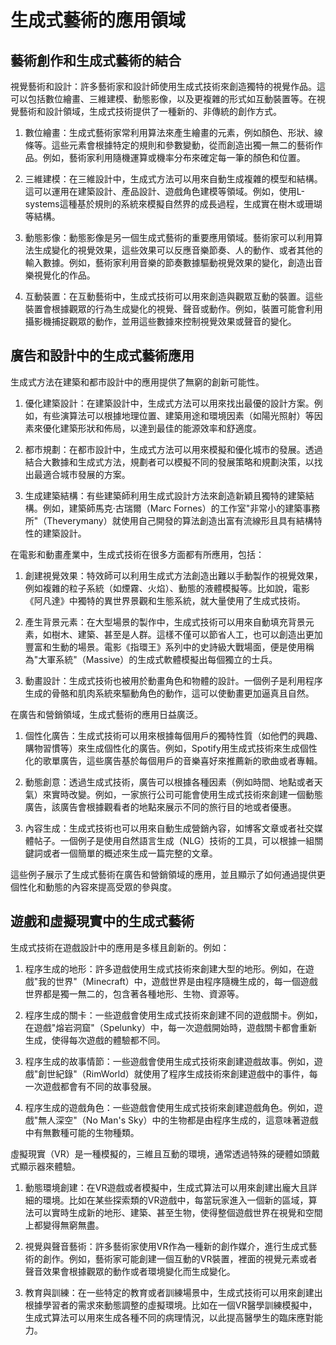 # 生成式藝術的應用領域

## 藝術創作和生成式藝術的結合

視覺藝術和設計：許多藝術家和設計師使用生成式技術來創造獨特的視覺作品。這可以包括數位繪畫、三維建模、動態影像，以及更複雜的形式如互動裝置等。在視覺藝術和設計領域，生成式技術提供了一種新的、非傳統的創作方式。

1. 數位繪畫：生成式藝術家常利用算法來產生繪畫的元素，例如顏色、形狀、線條等。這些元素會根據特定的規則和參數變動，從而創造出獨一無二的藝術作品。例如，藝術家利用隨機運算或機率分布來確定每一筆的顏色和位置。

2. 三維建模：在三維設計中，生成式方法可以用來自動生成複雜的模型和結構。這可以運用在建築設計、產品設計、遊戲角色建模等領域。例如，使用L-systems這種基於規則的系統來模擬自然界的成長過程，生成實在樹木或珊瑚等結構。

3. 動態影像：動態影像是另一個生成式藝術的重要應用領域。藝術家可以利用算法生成變化的視覺效果，這些效果可以反應音樂節奏、人的動作、或者其他的輸入數據。例如，藝術家利用音樂的節奏數據驅動視覺效果的變化，創造出音樂視覺化的作品。

4. 互動裝置：在互動藝術中，生成式技術可以用來創造與觀眾互動的裝置。這些裝置會根據觀眾的行為生成變化的視覺、聲音或動作。例如，裝置可能會利用攝影機捕捉觀眾的動作，並用這些數據來控制視覺效果或聲音的變化。

## 廣告和設計中的生成式藝術應用

生成式方法在建築和都市設計中的應用提供了無窮的創新可能性。

1. 優化建築設計：在建築設計中，生成式方法可以用來找出最優的設計方案。例如，有些演算法可以根據地理位置、建築用途和環境因素（如陽光照射）等因素來優化建築形狀和佈局，以達到最佳的能源效率和舒適度。

2. 都市規劃：在都市設計中，生成式方法可以用來模擬和優化城市的發展。透過結合大數據和生成式方法，規劃者可以模擬不同的發展策略和規劃決策，以找出最適合城市發展的方案。

3. 生成建築結構：有些建築師利用生成式設計方法來創造新穎且獨特的建築結構。例如，建築師馬克·古瑞爾（Marc Fornes）的工作室"非常小的建築事務所"（Theverymany）就使用自己開發的算法創造出富有流線形且具有結構特性的建築設計。


在電影和動畫產業中，生成式技術在很多方面都有所應用，包括：

1. 創建視覺效果：特效師可以利用生成式方法創造出難以手動製作的視覺效果，例如複雜的粒子系統（如煙霧、火焰）、動態的液體模擬等。比如說，電影《阿凡達》中獨特的異世界景觀和生態系統，就大量使用了生成式技術。

2. 產生背景元素：在大型場景的製作中，生成式技術可以用來自動填充背景元素，如樹木、建築、甚至是人群。這樣不僅可以節省人工，也可以創造出更加豐富和生動的場景。電影《指環王》系列中的史詩級大戰場面，便是使用稱為"大軍系統"（Massive）的生成式軟體模擬出每個獨立的士兵。

3. 動畫設計：生成式技術也被用於動畫角色和物體的設計。一個例子是利用程序生成的骨骼和肌肉系統來驅動角色的動作，這可以使動畫更加逼真且自然。


在廣告和營銷領域，生成式藝術的應用日益廣泛。

1. 個性化廣告：生成式技術可以用來根據每個用戶的獨特性質（如他們的興趣、購物習慣等）來生成個性化的廣告。例如，Spotify用生成式技術來生成個性化的歌單廣告，這些廣告基於每個用戶的音樂喜好來推薦新的歌曲或者專輯。

2. 動態創意：透過生成式技術，廣告可以根據各種因素（例如時間、地點或者天氣）來實時改變。例如，一家旅行公司可能會使用生成式技術來創建一個動態廣告，該廣告會根據觀看者的地點來展示不同的旅行目的地或者優惠。

3. 內容生成：生成式技術也可以用來自動生成營銷內容，如博客文章或者社交媒體帖子。一個例子是使用自然語言生成（NLG）技術的工具，可以根據一組關鍵詞或者一個簡單的概述來生成一篇完整的文章。

這些例子展示了生成式藝術在廣告和營銷領域的應用，並且顯示了如何通過提供更個性化和動態的內容來提高受眾的參與度。

## 遊戲和虛擬現實中的生成式藝術


生成式技術在遊戲設計中的應用是多樣且創新的。例如：

1. 程序生成的地形：許多遊戲使用生成式技術來創建大型的地形。例如，在遊戲"我的世界"（Minecraft）中，遊戲世界是由程序隨機生成的，每一個遊戲世界都是獨一無二的，包含著各種地形、生物、資源等。

2. 程序生成的關卡：一些遊戲會使用生成式技術來創建不同的遊戲關卡。例如，在遊戲"熔岩洞窟"（Spelunky）中，每一次遊戲開始時，遊戲關卡都會重新生成，使得每次遊戲的體驗都不同。

3. 程序生成的故事情節：一些遊戲會使用生成式技術來創建遊戲故事。例如，遊戲"創世紀錄"（RimWorld）就使用了程序生成技術來創建遊戲中的事件，每一次遊戲都會有不同的故事發展。

4. 程序生成的遊戲角色：一些遊戲會使用生成式技術來創建遊戲角色。例如，遊戲"無人深空"（No Man's Sky）中的生物都是由程序生成的，這意味著遊戲中有無數種可能的生物種類。


虛擬現實（VR）是一種模擬的，三維且互動的環境，通常透過特殊的硬體如頭戴式顯示器來體驗。

1. 動態環境創建：在VR遊戲或者模擬中，生成式算法可以用來創建出龐大且詳細的環境。比如在某些探索類的VR遊戲中，每當玩家進入一個新的區域，算法可以實時生成新的地形、建築、甚至生物，使得整個遊戲世界在視覺和空間上都變得無窮無盡。

2. 視覺與聲音藝術：許多藝術家使用VR作為一種新的創作媒介，進行生成式藝術的創作。例如，藝術家可能創建一個互動的VR裝置，裡面的視覺元素或者聲音效果會根據觀眾的動作或者環境變化而生成變化。

3. 教育與訓練：在一些特定的教育或者訓練場景中，生成式技術可以用來創建出根據學習者的需求來動態調整的虛擬環境。比如在一個VR醫學訓練模擬中，生成式算法可以用來生成各種不同的病理情況，以此提高醫學生的臨床應對能力。

   